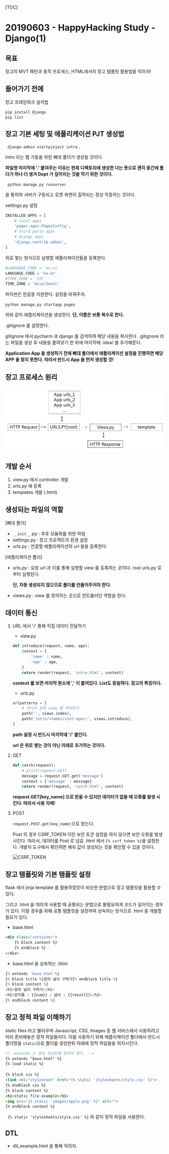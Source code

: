 [TOC]

# 20190603 - HappyHacking Study - Django(1)

## 목표

장고의 MVT 패턴과 동작 프로세스, HTML에서의 장고 탬플릿 활용법을 익히자!



## 들어가기 전에

장고 프레임워크 설치법

```
pip install Django
pip list
```



## 장고 기본 세팅 및 애플리케이션 PJT 생성법

` django-admin startpjoject intro` .

intro 라는 웹 가동을 위한 뼈대 폴더가 생성될 것이다.

**파일명 마지막에 '.' 붙여주는 이유는 현재 디렉토리에 생성한 다는 뜻으로 괜히 중간에 폴더가 하나 더 생겨 Dept 가 깊어지는 것을 막기 위한 것이다.**



` python manage.py runserver`

을 통하여 서버가 구동되고 로켓 화면이 출력되는 정상 작동하는 것이다.



settings.py 설정

```python
INSTALLED_APPS = [
    # local apps
    'pages.apps.PagesConfig',
    # third party apps
    # django apps
    'django.contrib.admin',
]
```

위로 쌓는 방식으로 실행할 애플리케이션들을 등록한다.

```python
#LANGUAGE_CODE = 'en-us'
LANGUAGE_CODE = 'ko-kr'
#TIME_ZONE = 'UTC'
TIME_ZONE = 'Asia/Seoul'
```

파이썬은 한글을 지원한다. 설정을 바꿔주자.



` python manage.py startapp pages `

위와 같이 애플리케이션을 생성한다. **단, 이름은 보통 복수로 한다.**



.gitignore 를 설정한다.

gitignore 에서 pycharm 과 django 를 검색하여 해당 내용을 복사한다. .gitignore 라는 파일을 생성 후 내용을 붙여넣기 한 뒤에 마지막에 .idea/ 를 추가해준다.



**Application App 을 생성하기 전에 뼈대 폴더에서 애플리케이션 설정을 진행하면 해당 APP 을 찾지 못한다. 따라서 반드시 App 을 먼저 생성할 것!**



## 장고 프로세스 원리

![django_process](./images/django_process.JPG)



## 개발 순서

1. view.py 에서 controller 개발
2. urls.py 에 등록
3. templates 개발 (.html)



## 생성되는 파일의 역할

[뼈대 폴더]

- ``__init__``.py : 추후 모듈화를 위한 파일
- settings.py : 장고 프로젝트의 환경 설정
- urls.py : 연결할 애플리케이션의 url 들을 등록한다.

[애플리케이션 폴더]

- urls.py : 요청 url 과 이를 통해 실행할 view 를 등록하는 곳이다. root urls.py 로 부터 실행된다.

  **단, 자동 생성되지 않으므로 폴더를 만들어주어야 한다.**

- views.py : view 를 정의하는 곳으로 컨트롤러단 역할을 한다.



## 데이터 통신

1. URL 에서 '/' 통해 직접 데이터 전달하기

   - view.py

   ```python
   def introduce(request, name, age):
       context = {
           'name' : name,
           'age' : age,
       }
       return render(request, 'intro.html', context)
   ```

   **context 를 보면 마지막 원소에 ',' 이 붙여있다. List도 동일하다. 장고의 특징이다.**

   

   - urls.py

   ```python
   urlpatterns = [
       # 여기서 실제 view 를 파악한다.
       path('', views.index),
       path('intro/<name>/<int:age>/', views.introduce),
   ]
   ```

   **path 설정 시 반드시 마지막에 '/' 붙인다.** 

   **url 은 위로 쌓는 것이 아닌 아래로 추가하는 것이다.**

   

2. GET

   ```python
   def catch(request):
       # print(request.GET)
       message = request.GET.get('message')
       context = {'message' : message}
       return render(request, 'catch.html', context)
   ```

   **request.GET[key_name] 으로 받을 수 있지만 데이터가 없을 때 오류를 발생 시킨다. 따라서 사용 자제!**

   

3. POST

   ` request.POST.get(key_name) `으로 받는다.

   Post 의 경우 CSRF_TOKEN 이란 보안 토큰 설정을 하지 않으면 보안 오류를 발생시킨다. 따라서, 데이터를 Post 로 넘길 .html 에서 `{% csrf_token %}`을 설정한다. 개발자 도구에서 확인하면 해쉬 값이 생성되는 것을 확인할 수 있을 것이다.

   ![CSRF_TOKEN]('./images/CSRF_TOKEN.JPG')
   
   

## 장고 탬플릿와 기본 탬플릿 설정

flask 에서 jinja template 를 활용하였듯이 비슷한 문법으로 장고 탬플릿을 활용할 수 있다. 

그리고 .html 을 여러개 사용할 때 공통되는 문법으로 불필요하게 코드가 길어지는 경우가 있다. 이럴 경우를 위해 공통 탬플릿을 설정하여 상속하는 방식으로 .html 을 개발할 필요가 있다. 

- base.html

```html
<div class="container">
    {% block content %}
    {% endblock %}
</div>
```

- base.html 을 상속하는 .html

```python
{% extends 'base.html'%}
{% block title %}원의 넓이 구하기{% endblock title %}
{% block content %}
<h1>원의 넓이 구하기</h1>
<h2>반지름 : {{num}} / 넓이 : {{result}}</h2>
{% endblock content %}
```



## 장고 정적 파일 이해하기

static files 라고 불리우며 Javascript, CSS, Images 등 웹 서비스에서 사용하려고 미리 준비해놓은 정적 파일들이다. 이를 사용하기 위해 애플리케이션 폴더에서 반드시 폴더명을 `static`으로 폴더를 생성한뒤 아래에 정적 파일들을 위치시킨다.

```html
<!--extends 는 항상 최상단에 있어야 한다. -->
{% extends "base.html" %}
{% load static %}

{% block css %}
<link rel="stylesheet" href="{% static 'stylesheets/style.css' %}">
{% endblock css %}
{% block content %}
<h1>static file example</h1>
<img src="{% static 'images/apple.png' %}" alt="">
{% endblock content %}

```

` {% static 'stylesheets/style.css' %}` 와 같이 정적 파일을 사용한다.

## DTL

- dtl_example.html 을 통해 익히자.